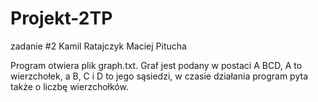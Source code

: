 # Projekt-2TP

zadanie #2 Kamil Ratajczyk Maciej Pitucha

Program otwiera plik graph.txt. Graf jest podany w postaci A BCD, A to wierzchołek, a B, C i D to jego sąsiedzi, w czasie działania program pyta także o liczbę wierzchołków.
